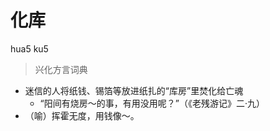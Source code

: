 # 化库
hua5 ku5
> 兴化方言词典
- 迷信的人将纸钱、锡箔等放进纸扎的“库房”里焚化给亡魂
  - “阳间有烧房～的事，有用没用呢？”（《老残游记》二·九）
- （喻）挥霍无度，用钱像～。
